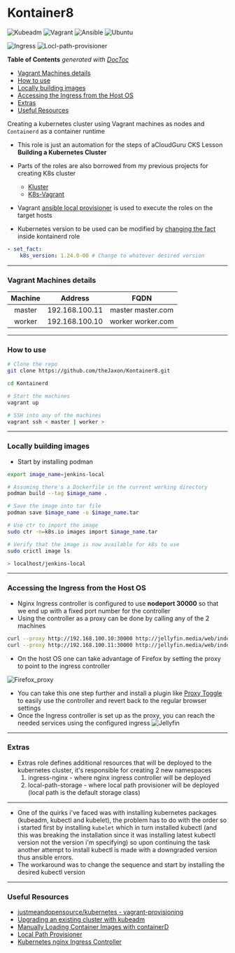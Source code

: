 # Kontainer8

![Kubeadm](https://img.shields.io/badge/-Kubeadm%201.24.0-326CE5?style=for-the-badge&logo=Kubernetes&logoColor=white)
![Vagrant](https://img.shields.io/badge/-Vagrant-1563FF?style=for-the-badge&logo=Vagrant&logoColor=white)
![Ansible](https://img.shields.io/badge/-ansible-C9284D?style=for-the-badge&logo=ansible&logoColor=white)
![Ubuntu](https://img.shields.io/badge/-ubuntu%2022.04-E95420?style=for-the-badge&logo=ubuntu&logoColor=white)


![Ingress](https://img.shields.io/badge/nginx-ingress%20controller-269539?style=for-the-badge&logo=Nginx)
![Locl-path-provisioner](https://img.shields.io/badge/Dynamic%20provisioning-local%20path%20provisioner-0075A8?style=for-the-badge&logo=Rancher)

<!-- START doctoc generated TOC please keep comment here to allow auto update -->
<!-- DON'T EDIT THIS SECTION, INSTEAD RE-RUN doctoc TO UPDATE -->
**Table of Contents**  *generated with [DocToc](https://github.com/thlorenz/doctoc)*

- [Vagrant Machines details](#vagrant-machines-details)
- [How to use](#how-to-use)
- [Locally building images](#locally-building-images)
- [Accessing the Ingress from the Host OS](#accessing-the-ingress-from-the-host-os)
- [Extras](#extras)
- [Useful Resources](#useful-resources)

<!-- END doctoc generated TOC please keep comment here to allow auto update -->

Creating a kubernetes cluster using Vagrant machines as nodes and `Containerd` as a container runtime
- This role is just an automation for the steps of aCloudGuru CKS Lesson **Building a Kubernetes Cluster**
- Parts of the roles are also borrowed from my previous projects for creating K8s cluster
    - [Kluster](https://github.com/theJaxon/Kluster)
    - [K8s-Vagrant](https://github.com/theJaxon/K8s-Vagrant)
- Vagrant [ansible local provisioner](https://www.vagrantup.com/docs/provisioning/ansible_local) is used to execute the roles on the target hosts

- Kubernetes version to be used can be modified by [changing the fact](https://github.com/theJaxon/Kontainerd/blob/main/kontainerd/tasks/prerequisites.yml#L40) inside kontainerd role 
```yaml
- set_fact:
    k8s_version: 1.24.0-00 # Change to whatever desired version
```
---

### Vagrant Machines details

|  Machine |    Address    |         FQDN         |
|:--------:|:-------------:|:--------------------:|
|  master | 192.168.100.11 |  master master.com |
| worker | 192.168.100.10 | worker worker.com |

---

### How to use
```bash
# Clone the repo
git clone https://github.com/theJaxon/Kontainer8.git

cd Kontainerd

# Start the machines 
vagrant up 

# SSH into any of the machines 
vagrant ssh < master | worker >
```

---

### Locally building images

- Start by installing podman
```bash
export image_name=jenkins-local

# Assuming there's a Dockerfile in the current working directory
podman build --tag $image_name .

# Save the image into tar file
podman save $image_name -o $image_name.tar

# Use ctr to import the image 
sudo ctr -n=k8s.io images import $image_name.tar

# Verify that the image is now available for k8s to use 
sudo crictl image ls

> localhost/jenkins-local
``` 

---

### Accessing the Ingress from the Host OS

- Nginx Ingress controller is configured to use **nodeport 30000** so that we end up with a fixed port number for the controller
- Using the controller as a proxy can be done by calling any of the 2 machines 
```bash
curl --proxy http://192.168.100.10:30000 http://jellyfin.media/web/index.html
curl --proxy http://192.168.100.11:30000 http://jellyfin.media/web/index.html
```
- On the host OS one can take advantage of Firefox by setting the proxy to point to the ingress controller 

![Firefox_proxy](https://github.com/theJaxon/Kontainer8/blob/main/etc/Firefox_Proxy.jpg)

- You can take this one step further and install a plugin like [Proxy Toggle](https://addons.mozilla.org/en-US/firefox/addon/proxy-toggle-button/) to easily use the controller and revert back to the regular browser settings
- Once the Ingress controller is set up as the proxy, you can reach the needed services using the configured ingress
![Jellyfin](https://github.com/theJaxon/Kontainer8/blob/main/etc/Jellyfin.jpg)



---

### Extras
- Extras role defines additional resources that will be deployed to the kubernetes cluster, it's responsible for creating 2 new namespaces
  1. ingress-nginx - where nginx ingress controller will be deployed
  2. local-path-storage - where local path provisioner will be deployed (local path is the default storage class)

---

- One of the quirks i've faced was with installing kubernetes packages (kubeadm, kubectl and kubelet), the problem has to do with the order so i started first by installing `kubelet` which in turn installed kubectl (and this was breaking the installation since it was installing latest kubectl version not the version i'm specifying) so upon continuing the task another attempt to install kubectl is made with a downgraded version thus ansible errors. 
- The workaround was to change the sequence and start by installing the desired kubectl version 

---

### Useful Resources
- [ justmeandopensource/kubernetes - vagrant-provisioning ](https://github.com/justmeandopensource/kubernetes/tree/master/vagrant-provisioning)
- [Upgrading an existing cluster with kubeadm](https://kubernetes.io/docs/tasks/administer-cluster/coredns/#migrating-to-coredns)
- [Manually Loading Container Images with containerD](https://blog.scottlowe.org/2020/01/25/manually-loading-container-images-with-containerd/)
- [Local Path Provisioner](https://github.com/rancher/local-path-provisioner)
- [Kubernetes nginx Ingress Controller](https://kubernetes.github.io/ingress-nginx/deploy/baremetal/)